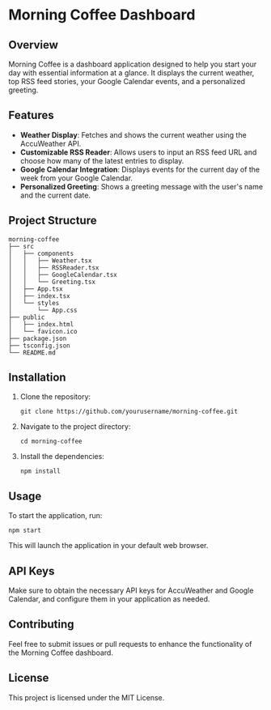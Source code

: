 # Morning Coffee Dashboard

## Overview
Morning Coffee is a dashboard application designed to help you start your day with essential information at a glance. It displays the current weather, top RSS feed stories, your Google Calendar events, and a personalized greeting.

## Features
- **Weather Display**: Fetches and shows the current weather using the AccuWeather API.
- **Customizable RSS Reader**: Allows users to input an RSS feed URL and choose how many of the latest entries to display.
- **Google Calendar Integration**: Displays events for the current day of the week from your Google Calendar.
- **Personalized Greeting**: Shows a greeting message with the user's name and the current date.

## Project Structure
```
morning-coffee
├── src
│   ├── components
│   │   ├── Weather.tsx
│   │   ├── RSSReader.tsx
│   │   ├── GoogleCalendar.tsx
│   │   └── Greeting.tsx
│   ├── App.tsx
│   ├── index.tsx
│   └── styles
│       └── App.css
├── public
│   ├── index.html
│   └── favicon.ico
├── package.json
├── tsconfig.json
└── README.md
```

## Installation
1. Clone the repository:
   ```
   git clone https://github.com/yourusername/morning-coffee.git
   ```
2. Navigate to the project directory:
   ```
   cd morning-coffee
   ```
3. Install the dependencies:
   ```
   npm install
   ```

## Usage
To start the application, run:
```
npm start
```
This will launch the application in your default web browser.

## API Keys
Make sure to obtain the necessary API keys for AccuWeather and Google Calendar, and configure them in your application as needed.

## Contributing
Feel free to submit issues or pull requests to enhance the functionality of the Morning Coffee dashboard.

## License
This project is licensed under the MIT License.